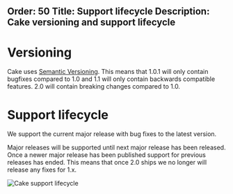 Order: 50
Title: Support lifecycle
Description: Cake versioning and support lifecycle
---

# Versioning

Cake uses [Semantic Versioning](https://semver.org).
This means that 1.0.1 will only contain bugfixes compared to 1.0 and 1.1 will only contain backwards compatible features.
2.0 will contain breaking changes compared to 1.0.

# Support lifecycle

We support the current major release with bug fixes to the latest version.

Major releases will be supported until next major release has been released.
Once a newer major release has been published support for previous releases has ended.
This means that once 2.0 ships we no longer will release any fixes for 1.x.

![Cake support lifecycle](/assets/img/lifecycle.png)
